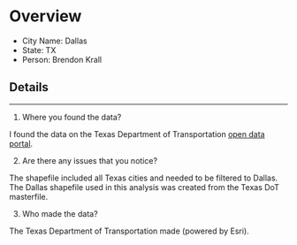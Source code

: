 # Overview
* City Name: Dallas
* State: TX
* Person: Brendon Krall

## Details
---
1. Where you found the data?

I found the data on the Texas Department of Transportation [open data portal](https://gis-txdot.opendata.arcgis.com/datasets/09cd5b6811c54857bd3856b5549e34f0_0/explore?location=30.921114%2C-100.168292%2C6.75/). 

2. Are there any issues that you notice?

The shapefile included all Texas cities and needed to be filtered to Dallas. The Dallas shapefile used in this analysis was created from the Texas DoT masterfile.

3. Who made the data?

The Texas Department of Transportation made (powered by Esri).
